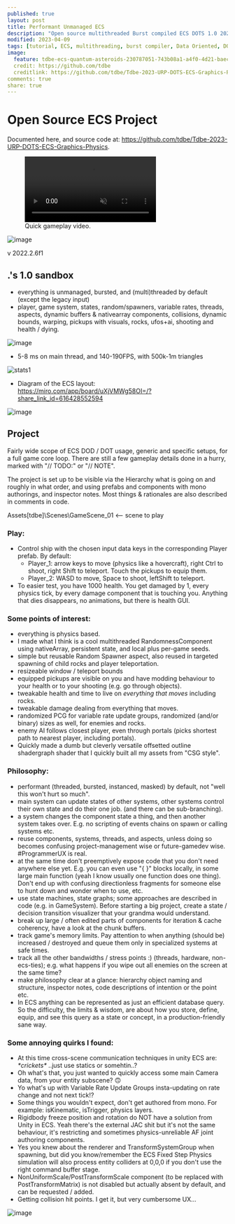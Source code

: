```yaml
---
published: true
layout: post
title: Performant Unmanaged ECS
description: "Open source multithreaded Burst compiled ECS DOTS 1.0 2023. Full game loop, diagram, documentation."
modified: 2023-04-09
tags: [tutorial, ECS, multithreading, burst compiler, Data Oriented, DOTS, C/C++, C#, gamedev, unity3d]
image:
  feature: tdbe-ecs-quantum-asteroids-230787051-743b08a1-a4f0-4d21-baec-015b44767a75.jpg
  credit: https://github.com/tdbe
  creditlink: https://github.com/tdbe/Tdbe-2023-URP-DOTS-ECS-Graphics-Physics
comments: true
share: true
---
```


# Open Source ECS Project 

Documented here, and source code at: <a href="https://github.com/tdbe/Tdbe-2023-URP-DOTS-ECS-Graphics-Physics">https://github.com/tdbe/Tdbe-2023-URP-DOTS-ECS-Graphics-Physics</a>.

<figure class="half">
	<video playsinline="" muted="" controls="" autoplay="" loop="" class="" style="">
		<source src="https://www.deferredreality.com/images/tdbe_ecs10_quantum_asteroids_01.webm" type="video/webm">
		Your browser does not support the video tag.
	</video>
	<figcaption>Quick gameplay video.</figcaption>
</figure>


![image](https://user-images.githubusercontent.com/1399607/229624241-bfa26a77-4a56-41a4-a14a-e5c4d359378e.png)

v 2022.2.6f1

## .'s 1.0 sandbox

- everything is unmanaged, bursted, and (multi)threaded by default (except the legacy input)
- player, game system, states, random/spawners, variable rates, threads, aspects, dynamic buffers & nativearray components, collisions, dynamic bounds, warping, pickups with visuals, rocks, ufos+ai, shooting and health / dying.

![image](https://user-images.githubusercontent.com/1399607/229301717-71ba254b-e5c5-44f9-be70-14a46b998b42.png)

- 5-8 ms on main thread, and 140-190FPS, with 500k-1m triangles

![stats1](https://user-images.githubusercontent.com/1399607/230787051-743b08a1-a4f0-4d21-baec-015b44767a75.PNG)

- Diagram of the ECS layout: https://miro.com/app/board/uXjVMWg58OI=/?share_link_id=616428552594

![image](https://user-images.githubusercontent.com/1399607/230787618-f4b31c5c-07e2-499c-8e7b-64f87e1818b9.png)

## Project

Fairly wide scope of ECS DOD / DOT usage, generic and specific setups, for a full game core loop. There are still a few gameplay details done in a hurry, marked with "// TODO:" or "// NOTE".


The project is set up to be visible via the Hierarchy what is going on and roughly in what order, and using prefabs and components with mono authorings, and inspector notes. Most things & rationales are also described in comments in code.

Assets\[tdbe]\Scenes\GameScene_01 <-- scene to play

### Play:
- Control ship with the chosen input data keys in the corresponding Player prefab. By default: 
  - Player_1: arrow keys to move (physics like a hovercraft), right Ctrl to shoot, right Shift to teleport. Touch the pickups to equip them.
  - Player_2: WASD to move, Space to shoot, leftShift to teleport.
- To easier test, you have 1000 health. You get damaged by 1, every physics tick, by every damage component that is touching you.
Anything that dies disappears, no animations, but there is health GUI.


### Some points of interest:
- everything is physics based.
- I made what I think is a cool multithreaded RandomnessComponent using nativeArray, persistent state, and local plus per-game seeds.
- simple but reusable Random Spawner aspect, also reused in targeted spawning of child rocks and player teleportation.
- resizeable window / teleport bounds
- equipped pickups are visible on you and have modding behaviour to your health or to your shooting (e.g. go through objects).
- tweakable health and time to live on *everything that moves* including rocks.
- tweakable damage dealing from everything that moves.
- randomized PCG for variable rate update groups, randomized (and/or binary) sizes as well, for enemies and rocks.
- enemy AI follows closest player, even through portals (picks shortest path to nearest player, including portals).
- Quickly made a dumb but cleverly versatile offsetted outline shadergraph shader that I quickly built all my assets from "CSG style". 


### Philosophy:
- performant (threaded, bursted, instanced, masked) by default, not "well this won't hurt so much".
- main system can update states of other systems, other systems control their own state and do their one job. (and there can be sub-branching).
- a system changes the component state a thing, and then another system takes over. E.g. no scripting of events chains on spawn or calling systems etc.
- reuse components, systems, threads, and aspects, unless doing so becomes confusing project-management wise or future-gamedev wise. #ProgrammerUX is real.
- at the same time don't preemptively expose code that you don't need anywhere else yet. E.g. you can even use "{ }" blocks locally, in some large main function (yeah I know usually one function does one thing). Don't end up with confusing directionless fragments for someone else to hunt down and wonder when to use, etc.
- use state machines, state graphs; some approaches are described in code (e.g. in GameSystem). Before starting a big project, create a state / decision transition visualizer that your grandma would understand.
- break up large / often edited parts of components for iteration & cache coherency, have a look at the chunk buffers.
- track game's memory limits. Pay attention to when anything (should be) increased / destroyed and queue them only in specialized systems at safe times.
- track all the other bandwidths / stress points :) (threads, hardware, non-ecs-ties); e.g. what happens if you wipe out all enemies on the screen at the same time?
- make philosophy clear at a glance: hierarchy object naming and structure, inspector notes, code descriptions of intention or the point etc.
- In ECS anything can be represented as just an efficient database query. So the difficulty, the limits & wisdom, are about how you store, define, equip, and see this query as a state or concept, in a production-friendly sane way.


### Some annoying quirks I found:
- At this time cross-scene communication techniques in unity ECS are: *\*crickets\** ..just use statics or somehtin..?
- Oh what's that, you just wanted to quickly access some main Camera data, from your entity subscene? 🙃
- Yo what's up with Variable Rate Update Groups insta-updating on rate change and not next tick!?
- Some things you wouldn't expect, don't get authored from mono. For example: isKinematic, isTrigger, physics layers.
- Rigidbody freeze position and rotation do NOT have a solution from Unity in ECS. Yeah there's the external JAC shit but it's not the same behaviour, it's restricting and sometimes physics-unreliable AF joint authoring components.
- Yes you knew about the renderer and TransformSystemGroup when spawning, but did you know/remember the ECS Fixed Step Physics simulation will also process entity colliders at 0,0,0 if you don't use the right command buffer stage.
- NonUniformScale/PostTransformScale component (to be replaced with PostTransformMatrix) is not disabled but actually absent by default, and can be requested / added.
- Getting collision hit points. I get it, but very cumbersome UX...


![image](https://user-images.githubusercontent.com/1399607/228077452-9fc860c3-e4eb-4a14-a27d-3230db34fdf4.png)
